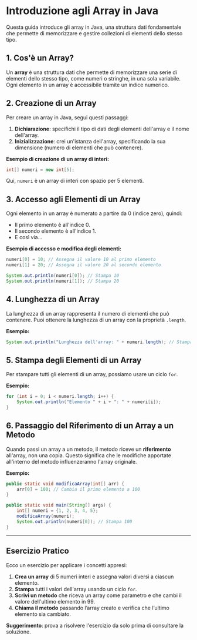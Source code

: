# Introduzione agli Array in Java

Questa guida introduce gli array in Java, una struttura dati fondamentale che permette di memorizzare e gestire collezioni di elementi dello stesso tipo.

## 1. Cos'è un Array?

Un **array** è una struttura dati che permette di memorizzare una serie di elementi dello stesso tipo, come numeri o stringhe, in una sola variabile. Ogni elemento in un array è accessibile tramite un indice numerico.

## 2. Creazione di un Array

Per creare un array in Java, segui questi passaggi:

1. **Dichiarazione**: specifichi il tipo di dati degli elementi dell'array e il nome dell'array.
2. **Inizializzazione**: crei un'istanza dell'array, specificando la sua dimensione (numero di elementi che può contenere).

**Esempio di creazione di un array di interi:**

```java
int[] numeri = new int[5];
```

Qui, `numeri` è un array di interi con spazio per 5 elementi.

## 3. Accesso agli Elementi di un Array

Ogni elemento in un array è numerato a partire da 0 (indice zero), quindi:

- Il primo elemento è all'indice 0.
- Il secondo elemento è all'indice 1.
- E così via...

**Esempio di accesso e modifica degli elementi:**

```java
numeri[0] = 10; // Assegna il valore 10 al primo elemento
numeri[1] = 20; // Assegna il valore 20 al secondo elemento

System.out.println(numeri[0]); // Stampa 10
System.out.println(numeri[1]); // Stampa 20
```

## 4. Lunghezza di un Array

La lunghezza di un array rappresenta il numero di elementi che può contenere. Puoi ottenere la lunghezza di un array con la proprietà `.length`.

**Esempio:**

```java
System.out.println("Lunghezza dell'array: " + numeri.length); // Stampa 5
```

## 5. Stampa degli Elementi di un Array

Per stampare tutti gli elementi di un array, possiamo usare un ciclo `for`.

**Esempio:**

```java
for (int i = 0; i < numeri.length; i++) {
    System.out.println("Elemento " + i + ": " + numeri[i]);
}
```

## 6. Passaggio del Riferimento di un Array a un Metodo

Quando passi un array a un metodo, il metodo riceve un **riferimento** all'array, non una copia. Questo significa che le modifiche apportate all'interno del metodo influenzeranno l'array originale.

**Esempio:**

```java
public static void modificaArray(int[] arr) {
    arr[0] = 100; // Cambia il primo elemento a 100
}

public static void main(String[] args) {
    int[] numeri = {1, 2, 3, 4, 5};
    modificaArray(numeri);
    System.out.println(numeri[0]); // Stampa 100
}
```

---

## Esercizio Pratico

Ecco un esercizio per applicare i concetti appresi:

1. **Crea un array** di 5 numeri interi e assegna valori diversi a ciascun elemento.
2. **Stampa** tutti i valori dell'array usando un ciclo `for`.
3. **Scrivi un metodo** che riceva un array come parametro e che cambi il valore dell'ultimo elemento in 99.
4. **Chiama il metodo** passando l’array creato e verifica che l’ultimo elemento sia cambiato.

**Suggerimento**: prova a risolvere l'esercizio da solo prima di consultare la soluzione.

